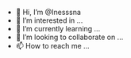 - 👋 Hi, I’m @Inesssna
- 👀 I’m interested in ...
- 🌱 I’m currently learning ...
- 💞️ I’m looking to collaborate on ...
- 📫 How to reach me ...

<!---
Inesssna/Inesssna is a ✨ special ✨ repository because its `README.md` (this file) appears on your GitHub profile.
You can click the Preview link to take a look at your changes.
--->
